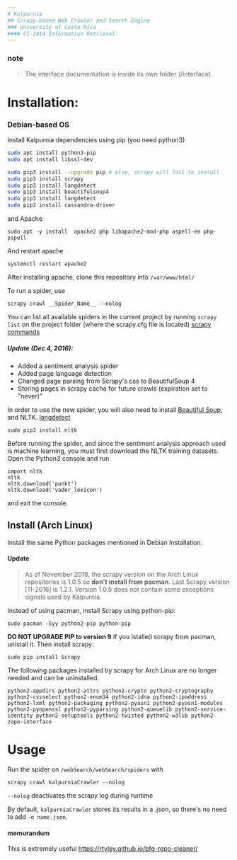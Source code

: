 ```yaml
---
# Kalpurnia
## Scrapy-based Web Crawler and Search Engine
### University of Costa Rica
#### CI-2414 Information Retrieval
---
```

### note
> The interface documentation is inside its own folder (/interface). 

# Installation:
### Debian-based OS

Install Kalpurnia dependencies using pip (you need python3)
 
```bash
sudo apt install python3-pip
sudo apt install libssl-dev

sudo pip3 install --upgrade pip # else, scrapy will fail to install
sudo pip3 install scrapy
sudo pip3 install langdetect
sudo pip3 install beautifulsoup4
sudo pip3 install langdetect
sudo pip3 install cassandra-driver
```

and Apache

    sudo apt -y install  apache2 php libapache2-mod-php aspell-en php-pspell
And restart apache 

    systemctl restart apache2

After installing apache, clone this repository into `/var/www/html/`

<!--
install mongodb
    sudo pip3 install pymongo
    sudo apt install mongodb
-->

To run a spider, use

    scrapy crawl __Spider_Name__ --nolog

You can list all available spiders in the current project by running ```scrapy list``` on the project folder (where the scrapy.cfg file is located)
[scrapy commands](https://doc.scrapy.org/en/latest/topics/commands.html)


##### Update (Dec 4, 2016): 
* Added a sentiment analysis spider
* Added page language detection
* Changed page parsing from Scrapy's css to BeautifulSoup 4
* Storing pages in scrapy cache for future crawls (expiration set to "never)"

In order to use the new spider, you will also need to install [Beautiful Soup](https://www.crummy.com/software/BeautifulSoup/bs4/doc/), and NLTK. [langdetect](https://pypi.python.org/pypi/langdetect) 

    sudo pip3 install nltk
    
Before running the spider, and since the sentiment analysis approach used is machine learning, you must first download the NLTK training datasets. Open the Python3 console and run 

    import nltk
    nltk
    nltk.download('punkt')
    nltk.download('vader_lexicon')
and exit the console.


## Install (Arch Linux) 
Install the same Python packages mentioned in Debian Installation.
#### Update 
> As of November 2016, the scrapy version on the Arch Linux repositories is 1.0.5 so **don't install from pacman**.
Last Scrapy version [11-2016] is 1.2.1.
Version 1.0.5 does not contain some exceptions signals used by Kalpurnia.

Instead of using pacman, install Scrapy using python-pip:

    sudo pacman -Syy python2-pip python-pip
    
**DO NOT UPGRADE PIP to version 9**
If you istalled scrapy from pacman, unistall it. Then install scrapy:

    sudo pip install Scrapy

The following packages installed by scrapy for Arch Linux are no longer needed and can be uninstalled.

    python2-appdirs python2-attrs python2-crypto python2-cryptography python2-cssselect python2-enum34 python2-idna python2-ipaddress python2-lxml python2-packaging python2-pyasn1 python2-pyasn1-modules python2-pyopenssl python2-pyparsing python2-queuelib python2-service-identity python2-setuptools python2-twisted python2-w3lib python2-zope-interface

# Usage
Run the spider on `/webSearch/webSearch/spiders` with

    scrapy crawl kalpurniaCrawler --nolog
`--nolog` deactivates the scrapy log during runtime 

By default, `kalpurniaCrawler` stores its results in a .json, so there's no need to add `-o name.json`.

#### memurandum
This is extremely useful https://rtyley.github.io/bfg-repo-cleaner/
